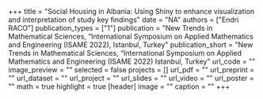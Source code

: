 +++
title = "Social Housing in Albania: Using Shiny to enhance visualization and interpretation of study key findings"
date = "NA"
authors = ["Endri RACO"]
publication_types = ["1"]
publication = "New Trends in Mathematical Sciences, “International Symposium on Applied Mathematics and Engineering (ISAME 2022),  Istanbul, Turkey"
publication_short = "New Trends in Mathematical Sciences, “International Symposium on Applied Mathematics and Engineering (ISAME 2022) Istanbul, Turkey"
url_code = ""
image_preview = ""
selected = false
projects = []
url_pdf = ""
url_preprint = ""
url_dataset = ""
url_project = ""
url_slides = ""
url_video = ""
url_poster = ""
math = true
highlight = true
[header]
image = ""
caption = ""
+++
